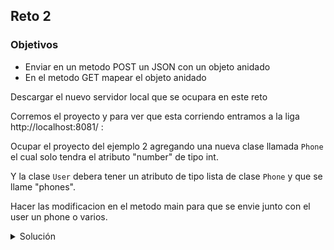 ## Reto 2

### Objetivos
* Enviar en un metodo POST un JSON con un objeto anidado
* En el metodo GET mapear el objeto anidado

Descargar el nuevo servidor local que se ocupara en este reto

Corremos el proyecto y para ver que esta corriendo entramos a la liga http://localhost:8081/ :

Ocupar el proyecto del ejemplo 2 agregando una nueva clase llamada `Phone` el cual solo tendra el atributo "number" de tipo int.

Y la clase `User` debera tener un atributo de tipo lista de clase `Phone` y que se llame "phones".

Hacer las modificacion en el metodo main para que se envie junto con el user un phone o varios.

<details>
  <summary>Solución</summary>

  <ol>
      <li>Creamos las siguiente clase: <li>
         <img src="img/phone.png" alt="Nueva clase"/>
      <li>Modificamos la clase User: <li>
         <img src="img/user.png" alt="Nueva clase"/>
      <li>En el metodo main hacemos las modificaciones</li>
        <img src="img/main.png" alt="Nueva clase"/> 
      <li>Ejecutar el proyecto</li>
  </ol>

</details>

